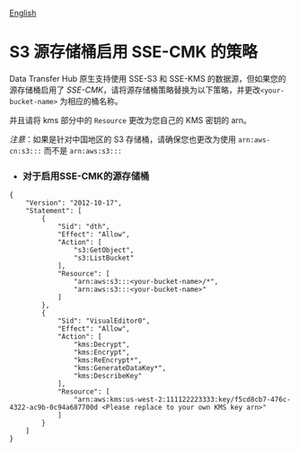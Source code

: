 [English](./S3-SSE-KMS-Policy.md)

# S3 源存储桶启用 SSE-CMK 的策略

Data Transfer Hub 原生支持使用 SSE-S3 和 SSE-KMS 的数据源，但如果您的源存储桶启用了 *SSE-CMK*，请将源存储桶策略替换为以下策略，并更改`<your-bucket-name>` 为相应的桶名称。

并且请将 kms 部分中的 `Resource` 更改为您自己的 KMS 密钥的 arn。

_注意_：如果是针对中国地区的 S3 存储桶，请确保您也更改为使用 `arn:aws-cn:s3:::` 而不是 `arn:aws:s3:::`

- ### 对于启用SSE-CMK的源存储桶

```
{
    "Version": "2012-10-17",
    "Statement": [
        {
            "Sid": "dth",
            "Effect": "Allow",
            "Action": [
                "s3:GetObject",
                "s3:ListBucket"
            ],
            "Resource": [
                "arn:aws:s3:::<your-bucket-name>/*",
                "arn:aws:s3:::<your-bucket-name>"
            ]
        },
        {
            "Sid": "VisualEditor0",
            "Effect": "Allow",
            "Action": [
                "kms:Decrypt",
                "kms:Encrypt",
                "kms:ReEncrypt*",
                "kms:GenerateDataKey*",
                "kms:DescribeKey"
            ],
            "Resource": [
                "arn:aws:kms:us-west-2:111122223333:key/f5cd8cb7-476c-4322-ac9b-0c94a687700d <Please replace to your own KMS key arn>"
            ]
        }
    ]
}
```